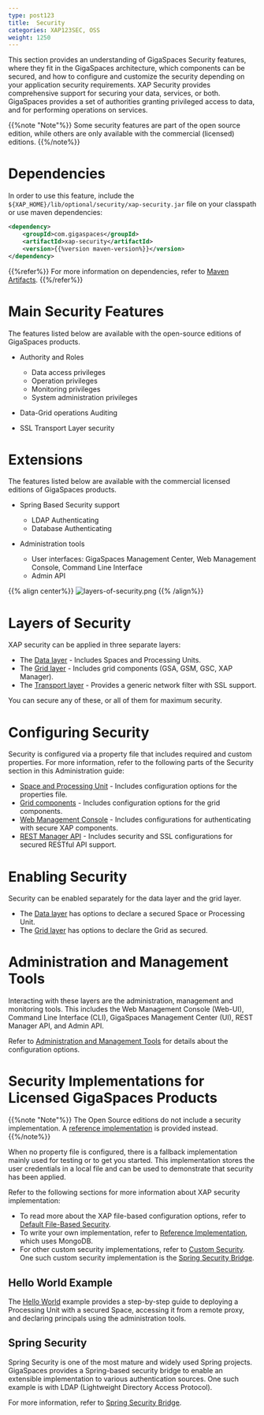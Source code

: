 ```yaml
---
type: post123
title:  Security
categories: XAP123SEC, OSS
weight: 1250
---
```




This section provides an understanding of GigaSpaces Security features, where they fit in the GigaSpaces architecture, which components can be secured, and how to configure and customize the security depending on your application security requirements. XAP Security provides comprehensive support for securing your data, services, or both. GigaSpaces provides a set of authorities granting privileged access to data, and for performing operations on services.


{{%note "Note"%}}
Some security features are part of the open source edition, while others are only available with the commercial (licensed) editions.
{{%/note%}} 


# Dependencies

In order to use this feature, include the `${XAP_HOME}/lib/optional/security/xap-security.jar` file on your classpath or use maven dependencies:

```xml
<dependency>
    <groupId>com.gigaspaces</groupId>
    <artifactId>xap-security</artifactId>
    <version>{{%version maven-version%}}</version>
</dependency>
```
{{%refer%}}
For more information on dependencies, refer to [Maven Artifacts](../started/maven-artifacts.html).
{{%/refer%}} 

# Main Security Features

The features listed below are available with the open-source editions of GigaSpaces products.

- Authority and Roles
    - Data access privileges
    - Operation privileges
    - Monitoring privileges
    - System administration privileges

- Data-Grid operations Auditing

- SSL Transport Layer security

# Extensions

The features listed below are available with the commercial licensed editions of GigaSpaces products.

- Spring Based Security support
    - LDAP Authenticating
    - Database Authenticating

- Administration tools
    - User interfaces: GigaSpaces Management Center, Web Management Console, Command Line Interface
    - Admin API

{{% align center%}}
![layers-of-security.png](/attachment_files/security/layers-of-security.png)
{{% /align%}}

# Layers of Security

XAP security can be applied in three separate layers:

* The [Data layer](securing-your-data.html) - Includes Spaces and Processing Units.
* The [Grid layer](securing-the-grid-services.html) - Includes  grid components (GSA, GSM, GSC, XAP Manager).
* The [Transport layer](securing-the-transport-layer-using-ssl.html) - Provides a generic network filter with SSL support.

You can secure any of these, or all of them for maximum security.

# Configuring Security

Security is configured via a property file that includes required and custom properties. For more information, refer to the following parts of the Security section in this Administration guide:

* [Space and Processing Unit](security-configurations.html) - Includes configuration options for the properties file.
* [Grid components](security-configurations-ext.html) - Includes configuration options for the grid components.
* [Web Management Console](securing-the-web-ui.html) - Includes configurations for authenticating with secure XAP components.
* [REST Manager API](securing-the-REST-manager.html) - Includes security and SSL configurations for secured RESTful API support.  

# Enabling Security

Security can be enabled separately for the data layer and the grid layer.

* The [Data layer](securing-your-data.html) has options to declare a secured Space or Processing Unit.
* The [Grid layer](securing-the-grid-services.html) has options to declare the Grid as secured.

# Administration and Management Tools

Interacting with these layers are the administration, management and monitoring tools. This includes the Web Management Console (Web-UI), Command Line Interface (CLI), GigaSpaces Management Center (UI), 
REST Manager API,  and Admin API.

Refer to [Administration and Management Tools](security-administration.html) for details about the configuration options.


# Security Implementations for Licensed GigaSpaces Products

{{%note "Note"%}}
The Open Source editions do not include a security implementation. A [reference implementation](security-ref-impl.html) is provided instead.
{{%/note%}}

When no property file is configured, there is a fallback implementation mainly used for testing or to get you started.
This implementation stores the user credentials in a local file and can be used to demonstrate that security has been applied.

Refer to the following sections for more information about XAP security implementation:

* To read more about the XAP file-based configuration options, refer to [Default File-Based Security](default-file-based-security-implementation-ext.html).
* To write your own implementation, refer to [Reference Implementation](security-ref-impl.html), which uses MongoDB.
* For other custom security implementations, refer to [Custom Security](custom-security.html). One such custom security implementation is the [Spring Security Bridge](spring-security-bridge.html).

## Hello World Example
The [Hello World](securing-the-helloworld-example.html) example provides a step-by-step guide to deploying a Processing Unit with a secured Space, accessing it from a remote proxy, and declaring principals using the administration tools.


## Spring Security

Spring Security is one of the most mature and widely used Spring projects. GigaSpaces provides a Spring-based security bridge to enable an extensible implementation to various authentication sources. One such example is with LDAP (Lightweight Directory Access Protocol).

For more information, refer to [Spring Security Bridge](spring-security-bridge.html).